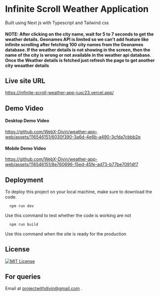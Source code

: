 
# Infinite Scroll Weather Application

Built using Next js with Typescript and Tailwind css

#### NOTE: After clicking on the city name, wait for 5 to 7 seconds to get the weather details. Geonames API is limited so we can't add feature like infinite scrolling after fetching 100 city names from the Geonames database. If the weather details is not showing in the screen, then the name of the city is wrong or not available in the weather api database. Once the Weather details is fetched just refresh the page to get another city weaather details
 

## Live site URL

https://infinite-scroll-weather-app-juxc23.vercel.app/


## Demo Video

#### Desktop Demo Video

https://github.com/WebX-Divin/weather-app-web/assets/116546151/6030f390-3a6d-4e6b-a490-3cfda7cbbb2e

#### Mobile Demo Video

https://github.com/WebX-Divin/weather-app-web/assets/116546151/8e760696-15ed-45fe-ad73-b77be70914f7

## Deployment

To deploy this project on your local machine, make sure to download the code.

```bash
  npm run dev
```
Use this command to test whether the code is working are not

```bash
  npm run build
```
Use this command when the site is ready for the production


## License

[![MIT License](https://img.shields.io/badge/License-MIT-green.svg)](https://choosealicense.com/licenses/mit/)


## For queries

Email at projectwithdivin@gmail.com .

